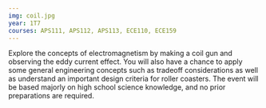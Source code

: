```yaml
---
img: coil.jpg
year: 1T7
courses: APS111, APS112, APS113, ECE110, ECE159
---
```


Explore the concepts of electromagnetism by making a coil gun and observing the eddy current effect. You will also have a chance to apply some general engineering concepts such as tradeoff considerations as well as understand an important design criteria for roller coasters. The event will be based majorly on high school science knowledge, and no prior preparations are required.
